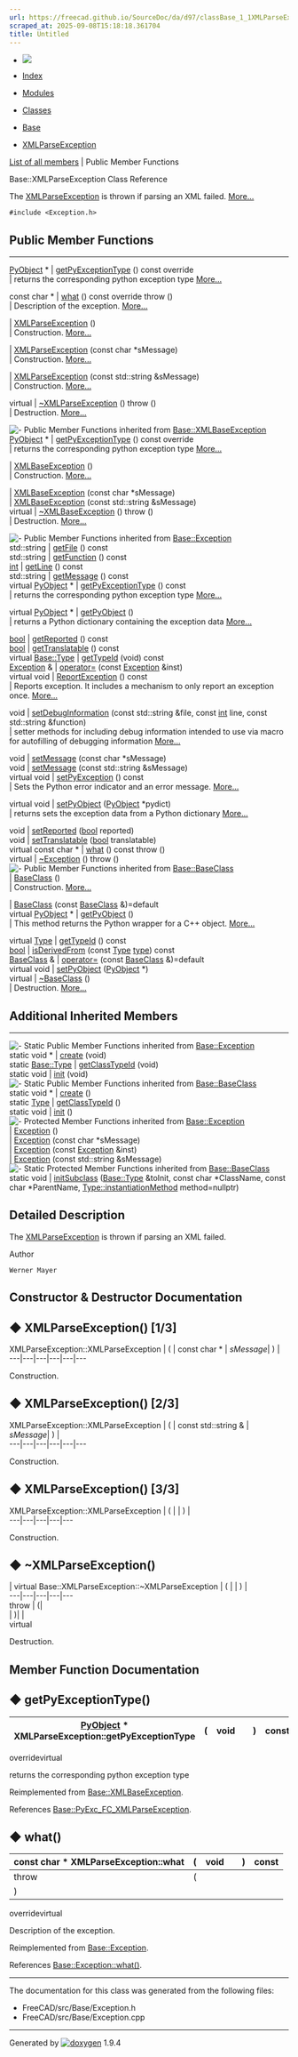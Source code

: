 ```yaml
---
url: https://freecad.github.io/SourceDoc/da/d97/classBase_1_1XMLParseException.html
scraped_at: 2025-09-08T15:18:18.361704
title: Untitled
---
```


  * [ ![](https://www.freecad.org/svg/logo-freecad.svg) ](https://freecadweb.org "FreeCAD")
  * [Index](../../index.html "Index")
  * [Modules](../../modules.html "Modules list")
  * [Classes](../../annotated.html "Annotated list")

  * [Base](../../db/d07/namespaceBase.html)
  * [XMLParseException](../../da/d97/classBase_1_1XMLParseException.html)

[List of all members](../../d8/dd4/classBase_1_1XMLParseException-members.html) | Public Member Functions

Base::XMLParseException Class Reference

The [XMLParseException](../../da/d97/classBase_1_1XMLParseException.html "The
XMLParseException is thrown if parsing an XML failed.") is thrown if parsing
an XML failed.
[More...](../../da/d97/classBase_1_1XMLParseException.html#details)

`#include <Exception.h>`

##  Public Member Functions  
  
---  
[PyObject](../../df/d1b/classPyObject.html) * | [getPyExceptionType](../../da/d97/classBase_1_1XMLParseException.html#a883312d16aef49eb16ab2995f90b0b16) () const override  
| returns the corresponding python exception type
[More...](../../da/d97/classBase_1_1XMLParseException.html#a883312d16aef49eb16ab2995f90b0b16)  
  
const char * | [what](../../da/d97/classBase_1_1XMLParseException.html#a5af1efd5cf1bca6789a49cfbbf191c3d) () const override throw ()  
| Description of the exception.
[More...](../../da/d97/classBase_1_1XMLParseException.html#a5af1efd5cf1bca6789a49cfbbf191c3d)  
  
|
[XMLParseException](../../da/d97/classBase_1_1XMLParseException.html#ac635dfbb8f2a6a996968b7e8fd84b573)
()  
| Construction.
[More...](../../da/d97/classBase_1_1XMLParseException.html#ac635dfbb8f2a6a996968b7e8fd84b573)  
  
|
[XMLParseException](../../da/d97/classBase_1_1XMLParseException.html#a2c13c48532bba0d0e5b6edde3a2eb14c)
(const char *sMessage)  
| Construction.
[More...](../../da/d97/classBase_1_1XMLParseException.html#a2c13c48532bba0d0e5b6edde3a2eb14c)  
  
|
[XMLParseException](../../da/d97/classBase_1_1XMLParseException.html#a3a15557e7bbf8fc2285d0521bbecc5ac)
(const std::string &sMessage)  
| Construction.
[More...](../../da/d97/classBase_1_1XMLParseException.html#a3a15557e7bbf8fc2285d0521bbecc5ac)  
  
virtual | [~XMLParseException](../../da/d97/classBase_1_1XMLParseException.html#a0dcc03924bca30f72d64595d068c6367) () throw ()  
| Destruction.
[More...](../../da/d97/classBase_1_1XMLParseException.html#a0dcc03924bca30f72d64595d068c6367)  
  
![-](../../closed.png) Public Member Functions inherited from
[Base::XMLBaseException](../../d5/dc7/classBase_1_1XMLBaseException.html)  
[PyObject](../../df/d1b/classPyObject.html) * | [getPyExceptionType](../../d5/dc7/classBase_1_1XMLBaseException.html#a2bbdc32211767472dd6123894d882c5c) () const override  
| returns the corresponding python exception type
[More...](../../d5/dc7/classBase_1_1XMLBaseException.html#a2bbdc32211767472dd6123894d882c5c)  
  
|
[XMLBaseException](../../d5/dc7/classBase_1_1XMLBaseException.html#a1eafa6cc1ba0c472eea7b2046f518d7f)
()  
| Construction.
[More...](../../d5/dc7/classBase_1_1XMLBaseException.html#a1eafa6cc1ba0c472eea7b2046f518d7f)  
  
|
[XMLBaseException](../../d5/dc7/classBase_1_1XMLBaseException.html#a84b0d6a94fc3371a977627ef3ab00612)
(const char *sMessage)  
|
[XMLBaseException](../../d5/dc7/classBase_1_1XMLBaseException.html#a5bfce5f5422e3ea3ab9c5d428dd56a9d)
(const std::string &sMessage)  
virtual | [~XMLBaseException](../../d5/dc7/classBase_1_1XMLBaseException.html#a3fc1a9c9b9fd2e1d1cc43214153d01f7) () throw ()  
| Destruction.
[More...](../../d5/dc7/classBase_1_1XMLBaseException.html#a3fc1a9c9b9fd2e1d1cc43214153d01f7)  
  
![-](../../closed.png) Public Member Functions inherited from
[Base::Exception](../../d8/df7/classBase_1_1Exception.html)  
std::string | [getFile](../../d8/df7/classBase_1_1Exception.html#adb6e652d6ee9cf2000a0ffeb9ce50597) () const  
std::string | [getFunction](../../d8/df7/classBase_1_1Exception.html#a6c5aa03a617f967abd79221910344718) () const  
[int](../../d1/da0/classint.html) | [getLine](../../d8/df7/classBase_1_1Exception.html#add9b14e9f5a48bdaf05487d6a13378be) () const  
std::string | [getMessage](../../d8/df7/classBase_1_1Exception.html#acea06c50f6eeaaaae36f187d99ef9226) () const  
virtual [PyObject](../../df/d1b/classPyObject.html) * | [getPyExceptionType](../../d8/df7/classBase_1_1Exception.html#a8e85d132bd8da6bcd445748d19c903d1) () const  
| returns the corresponding python exception type
[More...](../../d8/df7/classBase_1_1Exception.html#a8e85d132bd8da6bcd445748d19c903d1)  
  
virtual [PyObject](../../df/d1b/classPyObject.html) * | [getPyObject](../../d8/df7/classBase_1_1Exception.html#a7a5bddc284f02d87897e8dc0b69a24fb) ()  
| returns a Python dictionary containing the exception data
[More...](../../d8/df7/classBase_1_1Exception.html#a7a5bddc284f02d87897e8dc0b69a24fb)  
  
[bool](../../d9/db9/classbool.html) | [getReported](../../d8/df7/classBase_1_1Exception.html#ad82759cc946e2441cadef6776727be05) () const  
[bool](../../d9/db9/classbool.html) | [getTranslatable](../../d8/df7/classBase_1_1Exception.html#ae930eea23c340668b6621701b70c0e54) () const  
virtual [Base::Type](../../dc/dee/classBase_1_1Type.html) | [getTypeId](../../d8/df7/classBase_1_1Exception.html#ad6856a6fd1d296adfcb2972d4cdf33ee) (void) const  
[Exception](../../d8/df7/classBase_1_1Exception.html) & | [operator=](../../d8/df7/classBase_1_1Exception.html#a73deac583ceab824678f8bdd7f0ea40c) (const [Exception](../../d8/df7/classBase_1_1Exception.html) &inst)  
virtual void | [ReportException](../../d8/df7/classBase_1_1Exception.html#a5703117e47253fbf07d86b702f9fdae4) () const  
| Reports exception. It includes a mechanism to only report an exception once.
[More...](../../d8/df7/classBase_1_1Exception.html#a5703117e47253fbf07d86b702f9fdae4)  
  
void | [setDebugInformation](../../d8/df7/classBase_1_1Exception.html#ae7e93feb4245a77e067796b480cea0c6) (const std::string &file, const [int](../../d1/da0/classint.html) line, const std::string &function)  
| setter methods for including debug information intended to use via macro for
autofilling of debugging information
[More...](../../d8/df7/classBase_1_1Exception.html#ae7e93feb4245a77e067796b480cea0c6)  
  
void | [setMessage](../../d8/df7/classBase_1_1Exception.html#ac112f8e1e18aa8bccc4902daae47c446) (const char *sMessage)  
void | [setMessage](../../d8/df7/classBase_1_1Exception.html#a4ea8dd5f1dea35e138bea6ebcefba850) (const std::string &sMessage)  
virtual void | [setPyException](../../d8/df7/classBase_1_1Exception.html#a58855227991a1be783d3a1e15f1ab7da) () const  
| Sets the Python error indicator and an error message.
[More...](../../d8/df7/classBase_1_1Exception.html#a58855227991a1be783d3a1e15f1ab7da)  
  
virtual void | [setPyObject](../../d8/df7/classBase_1_1Exception.html#afdfd5b57a05575d1ec05297e2f6e656e) ([PyObject](../../df/d1b/classPyObject.html) *pydict)  
| returns sets the exception data from a Python dictionary
[More...](../../d8/df7/classBase_1_1Exception.html#afdfd5b57a05575d1ec05297e2f6e656e)  
  
void | [setReported](../../d8/df7/classBase_1_1Exception.html#a66b0937f234eacc2716c594acbe3ec94) ([bool](../../d9/db9/classbool.html) reported)  
void | [setTranslatable](../../d8/df7/classBase_1_1Exception.html#a776e57a0e4877acfd47b2e2a225a83a9) ([bool](../../d9/db9/classbool.html) translatable)  
virtual const char * | [what](../../d8/df7/classBase_1_1Exception.html#aa330aa854000f17a93919417d977bcac) () const throw ()  
virtual | [~Exception](../../d8/df7/classBase_1_1Exception.html#a9e6152e43a70c1318c392c4dc107281f) () throw ()  
![-](../../closed.png) Public Member Functions inherited from
[Base::BaseClass](../../df/d4d/classBase_1_1BaseClass.html)  
|
[BaseClass](../../df/d4d/classBase_1_1BaseClass.html#a84b1d36d0060e74a7b48255bca0d1928)
()  
| Construction.
[More...](../../df/d4d/classBase_1_1BaseClass.html#a84b1d36d0060e74a7b48255bca0d1928)  
  
|
[BaseClass](../../df/d4d/classBase_1_1BaseClass.html#ae41bc09a1498fbd4e952e7a7dd9de791)
(const [BaseClass](../../df/d4d/classBase_1_1BaseClass.html) &)=default  
virtual [PyObject](../../df/d1b/classPyObject.html) * | [getPyObject](../../df/d4d/classBase_1_1BaseClass.html#a5abe791f44a7691c96c166820f823514) ()  
| This method returns the Python wrapper for a C++ object.
[More...](../../df/d4d/classBase_1_1BaseClass.html#a5abe791f44a7691c96c166820f823514)  
  
virtual [Type](../../dc/dee/classBase_1_1Type.html) | [getTypeId](../../df/d4d/classBase_1_1BaseClass.html#addbd3a4f09fce7ce5c6bf021e4c1d566) () const  
[bool](../../d9/db9/classbool.html) | [isDerivedFrom](../../df/d4d/classBase_1_1BaseClass.html#ac0aa6b7835ac8a11363cf54d84c5c127) (const [Type](../../dc/dee/classBase_1_1Type.html) [type](../../d9/d98/classtype.html)) const  
[BaseClass](../../df/d4d/classBase_1_1BaseClass.html) & | [operator=](../../df/d4d/classBase_1_1BaseClass.html#ad334dfcaf7aa8b86993eaefac41207c2) (const [BaseClass](../../df/d4d/classBase_1_1BaseClass.html) &)=default  
virtual void | [setPyObject](../../df/d4d/classBase_1_1BaseClass.html#a3146be9d62368b0c207a5571ed74828e) ([PyObject](../../df/d1b/classPyObject.html) *)  
virtual | [~BaseClass](../../df/d4d/classBase_1_1BaseClass.html#a7bd44242e16f121ed78718ee8c234f49) ()  
| Destruction.
[More...](../../df/d4d/classBase_1_1BaseClass.html#a7bd44242e16f121ed78718ee8c234f49)  
  
  
##  Additional Inherited Members  
  
---  
![-](../../closed.png) Static Public Member Functions inherited from
[Base::Exception](../../d8/df7/classBase_1_1Exception.html)  
static void * | [create](../../d8/df7/classBase_1_1Exception.html#a414ab988781cc35011247bf89a2ab998) (void)  
static [Base::Type](../../dc/dee/classBase_1_1Type.html) | [getClassTypeId](../../d8/df7/classBase_1_1Exception.html#aba0b86e61e79e9ccfd2f572d5162531e) (void)  
static void | [init](../../d8/df7/classBase_1_1Exception.html#aa5f325f865abb611f5fd93277905f978) (void)  
![-](../../closed.png) Static Public Member Functions inherited from
[Base::BaseClass](../../df/d4d/classBase_1_1BaseClass.html)  
static void * | [create](../../df/d4d/classBase_1_1BaseClass.html#a4e83383416327822cfbc39e264c43d6a) ()  
static [Type](../../dc/dee/classBase_1_1Type.html) | [getClassTypeId](../../df/d4d/classBase_1_1BaseClass.html#a1e2a449672f9d4f63dffde25182e39ca) ()  
static void | [init](../../df/d4d/classBase_1_1BaseClass.html#a212586b53f566dcb0e17626699be60a7) ()  
![-](../../closed.png) Protected Member Functions inherited from
[Base::Exception](../../d8/df7/classBase_1_1Exception.html)  
|
[Exception](../../d8/df7/classBase_1_1Exception.html#a1b78336bb26edf8e784783cc150c5801)
()  
|
[Exception](../../d8/df7/classBase_1_1Exception.html#a5ce04114a730cb532695f09d772286a2)
(const char *sMessage)  
|
[Exception](../../d8/df7/classBase_1_1Exception.html#ac5574f4372bed4081146df21053affaf)
(const [Exception](../../d8/df7/classBase_1_1Exception.html) &inst)  
|
[Exception](../../d8/df7/classBase_1_1Exception.html#a959cb3b6f6373185b22965b4352ec3d4)
(const std::string &sMessage)  
![-](../../closed.png) Static Protected Member Functions inherited from
[Base::BaseClass](../../df/d4d/classBase_1_1BaseClass.html)  
static void | [initSubclass](../../df/d4d/classBase_1_1BaseClass.html#a09c22c2a82083180f9ba04b04ca6e7e2) ([Base::Type](../../dc/dee/classBase_1_1Type.html) &toInit, const char *ClassName, const char *ParentName, [Type::instantiationMethod](../../dc/dee/classBase_1_1Type.html#a10d2cdeee4a86a3e82a3d71e37a87495) method=nullptr)  
  
## Detailed Description

The [XMLParseException](../../da/d97/classBase_1_1XMLParseException.html "The
XMLParseException is thrown if parsing an XML failed.") is thrown if parsing
an XML failed.

Author

    Werner Mayer 

## Constructor & Destructor Documentation

## ◆ XMLParseException() [1/3]

XMLParseException::XMLParseException  | ( | const char *  | _sMessage_| ) |   
---|---|---|---|---|---  
  
Construction.

## ◆ XMLParseException() [2/3]

XMLParseException::XMLParseException  | ( | const std::string & | _sMessage_| ) |   
---|---|---|---|---|---  
  
Construction.

## ◆ XMLParseException() [3/3]

XMLParseException::XMLParseException  | ( | | ) |   
---|---|---|---|---  
  
Construction.

## ◆ ~XMLParseException()

| virtual Base::XMLParseException::~XMLParseException  | ( | | ) |   
---|---|---|---|---  
throw | (|   
| )| |   
virtual  
  
Destruction.

## Member Function Documentation

## ◆ getPyExceptionType()

| [PyObject](../../df/d1b/classPyObject.html) * XMLParseException::getPyExceptionType  | ( | void  | | ) |  const  
---|---|---|---|---|---  
overridevirtual  
  
returns the corresponding python exception type

Reimplemented from
[Base::XMLBaseException](../../d5/dc7/classBase_1_1XMLBaseException.html#a2bbdc32211767472dd6123894d882c5c).

References
[Base::PyExc_FC_XMLParseException](../../db/d07/namespaceBase.html#a258af03a344591cfacc9ec80d79104f9).

## ◆ what()

| const char * XMLParseException::what  | ( | void  | | ) |  const  
---|---|---|---|---|---  
throw | (|   
| )| |   
overridevirtual  
  
Description of the exception.

Reimplemented from
[Base::Exception](../../d8/df7/classBase_1_1Exception.html#aa330aa854000f17a93919417d977bcac).

References
[Base::Exception::what()](../../d8/df7/classBase_1_1Exception.html#aa330aa854000f17a93919417d977bcac).

* * *

The documentation for this class was generated from the following files:

  * FreeCAD/src/Base/Exception.h
  * FreeCAD/src/Base/Exception.cpp

* * *

Generated by
[![doxygen](../../doxygen.svg)](https://www.doxygen.org/index.html) 1.9.4


